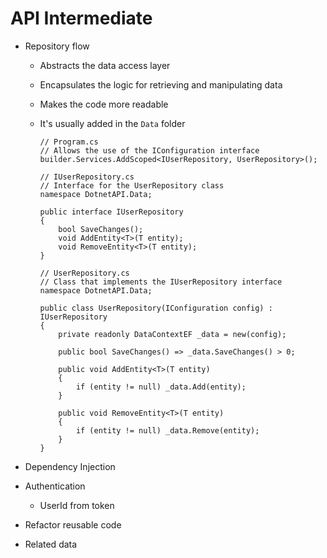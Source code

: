 # API Intermediate

-   Repository flow

    -   Abstracts the data access layer
    -   Encapsulates the logic for retrieving and manipulating data
    -   Makes the code more readable
    -   It's usually added in the `Data` folder

        ```CSHARP
        // Program.cs
        // Allows the use of the IConfiguration interface
        builder.Services.AddScoped<IUserRepository, UserRepository>();
        ```

        ```CSHARP
        // IUserRepository.cs
        // Interface for the UserRepository class
        namespace DotnetAPI.Data;

        public interface IUserRepository
        {
            bool SaveChanges();
            void AddEntity<T>(T entity);
            void RemoveEntity<T>(T entity);
        }
        ```

        ```CSHARP
        // UserRepository.cs
        // Class that implements the IUserRepository interface
        namespace DotnetAPI.Data;

        public class UserRepository(IConfiguration config) : IUserRepository
        {
            private readonly DataContextEF _data = new(config);

            public bool SaveChanges() => _data.SaveChanges() > 0;

            public void AddEntity<T>(T entity)
            {
                if (entity != null) _data.Add(entity);
            }

            public void RemoveEntity<T>(T entity)
            {
                if (entity != null) _data.Remove(entity);
            }
        }
        ```

-   Dependency Injection
-   Authentication
    -   UserId from token
-   Refactor reusable code
-   Related data
